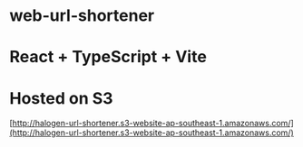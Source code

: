 # web-url-shortener

# React + TypeScript + Vite

# Hosted on S3
[http://halogen-url-shortener.s3-website-ap-southeast-1.amazonaws.com/](http://halogen-url-shortener.s3-website-ap-southeast-1.amazonaws.com/)
